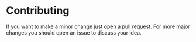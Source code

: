 # Contributing

If you want to make a minor change just open a pull request. For more major
changes you should open an issue to discuss your idea.
